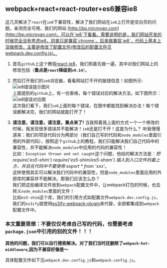 ## webpack+react+react-router+es6兼容ie8

 这几天解决了`react`在`ie8`下兼容性，解决了我们网站在`ie8`上打开是空白页的问题。亲测完全可用，我们的网站 [http://bp.microyan.com](http://bp.microyan.com)。可以在`ie8`下看看。需要说明的是，我们网站开发的时候完全没有考虑ie8，初衷只是兼容`chrome`。后来做兼容`ie8`，代码上基本上没做修改，主要是修改了配置文件(修改后的配置文件见webpack.dev.config.js)。

1. 首先`github`上这个教程[react-ie8][1]，我们照着先做一遍，其中对我们网站上的修改包括（**重点是`react`降级到`v0.14`**）。

2. 然后打开我们的`ie8`浏览器，看看网站打不开的报错信息！如图所示:<br />
![ie8错误提示图片](http://oqcb8djlw.bkt.clouddn.com/ie8%E9%94%99%E8%AF%AF.jpg)<br />
上面提到的`github`上，有一份表格，每个错误对应的解决方法，如下图所示：<br />
![ie8错误对应图](http://oqcb8djlw.bkt.clouddn.com/ie8%E8%A7%A3%E5%86%B3%E6%96%B9%E5%BC%8F.jpg)<br />
这次我们看下，我们`ie8`上面的每个错误，在图中都能找到解决办法！每个错误都解决完，我们的网站就能打开了！

3. **请注意，请注意，请注意，重点来了!**
当我照着我上面的方式一个一个修改的时候，我发现很多错误并不能解决！`ie8`还是打不开！这是为什么？
听我慢慢道来：我们的项目代码分为两部分（我们自己写的代码和`node_modules`里面引用的外部代码），按照这个`github`上的教程，我们只能解决我们自己代码中的兼容性，并不能解决`node_modules`中应用的代码的兼容性！<br />
比如：`Exception thrown and not caught`这个问题，他给的解决方法是：*把 require('es5-shim') require('es5-shim/es5-sham') 插入到入口文件的最上方，并且在代码中不要使用 export * from 'xxx'*。<br />
这样使用其实可以解决我们代码中的兼容性，但是`node_modules`里面应用的外部库的兼容并不能解决。那我们应该怎么办？<br />
我们把这些编译文件放到`webpack`配置文件中，让webpack打包的时候，也去转义`node_modules`里面的文件！<br />
比如`es5-shim`这个库，我们的引用方式如配置文件`webpack.dev.config.js`，我们的`es3ify`就使用[es3ify-webpack-plugin](https://github.com/BryceHQ/es3ify-webpack-plugin)来代替，全部都集成到`webpack`配置文件中。


### 本文重要思想：不要仅仅考虑自己写的代码，也需要考虑`package.json`中引用的别的文件！！！

**其他的问题，我们可以自行搜索解决。对了我们当时还删除了`webpack-hot-middleware`,因为不兼容好像是～**


具体配置文件如下见`webpack.dev.config.js`和`webpack.config.js`。

[1]: https://github.com/xcatliu/react-ie8#cn-make-your-react-app-work-in-ie8

